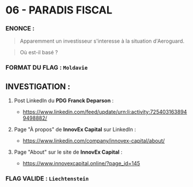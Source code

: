 # 06 - PARADIS FISCAL

### ENONCE :

> Apparemment un investisseur s'interesse à la situation d'Aeroguard.

> Où est-il basé ? 

### FORMAT DU FLAG : `Moldavie `

## INVESTIGATION :

1. Post LinkedIn du **PDG** **Franck Deparson** :
    - https://www.linkedin.com/feed/update/urn:li:activity:7254031638949498882/

2. Page "À propos" de **InnovEx Capital** sur LinkedIn :
    - https://www.linkedin.com/company/innovex-capital/about/

3. Page "About" sur le site de **InnovEx Capital** :
    - https://www.innovexcapital.online/?page_id=145

### FLAG VALIDE : `Liechtenstein`
